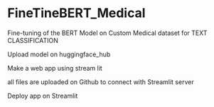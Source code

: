 # FineTineBERT_Medical
Fine-tuning of the BERT Model on Custom Medical dataset for TEXT CLASSIFICATION

Upload model on huggingface_hub

Make a web app using stream lit

all files are uploaded on Github to connect with Streamlit server

Deploy app on Streamlit

